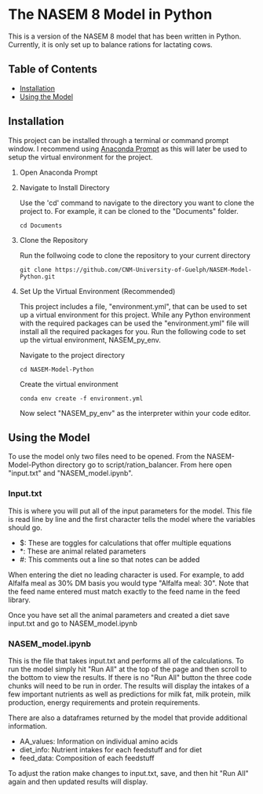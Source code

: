 # The NASEM 8 Model in Python

This is a version of the NASEM 8 model that has been written in Python. Currently, it is only set up to balance rations for lactating cows. 

## Table of Contents
- [Installation](#installation)
- [Using the Model](#using-the-model)


## Installation 

This project can be installed through a terminal or command prompt window. I recommend using [Anaconda Prompt](https://docs.conda.io/en/latest/miniconda.html) as this will later be used
to setup the virtual environment for the project. 

1. Open Anaconda Prompt
2. Navigate to Install Directory

   Use the 'cd' command to navigate to the directory you want to clone the project to. For example, it can be cloned to the "Documents" folder.
   ```
   cd Documents
   ```
3. Clone the Repository

    Run the follwoing code to clone the repository to your current directory
    ```
    git clone https://github.com/CNM-University-of-Guelph/NASEM-Model-Python.git
    ```

4. Set Up the Virtual Environment (Recommended)    

    This project includes a file, "environment.yml", that can be used to set up a virtual environment for this project. While any Python environment with the required packages can be used
    the "environment.yml" file will install all the required packages for you. Run the following code to set up the virtual environment, NASEM_py_env. 

    Navigate to the project directory
    ```
    cd NASEM-Model-Python
    ```
    Create the virtual environment
    ```
    conda env create -f environment.yml
    ```

    Now select "NASEM_py_env" as the interpreter within your code editor.
    

## Using the Model
To use the model only two files need to be opened. From the NASEM-Model-Python directory go to script/ration_balancer. From here open "input.txt" and "NASEM_model.ipynb".

### Input.txt
This is where you will put all of the input parameters for the model. This file is read line by line and the first character tells the model where the variables should go. 

- $: These are toggles for calculations that offer multiple equations
- *: These are animal related parameters
- #: This comments out a line so that notes can be added

When entering the diet no leading character is used. For example, to add Alfalfa meal as 30% DM basis you would type "Alfalfa meal: 30".
Note that the feed name entered must match exactly to the feed name in the feed library.

Once you have set all the animal parameters and created a diet save input.txt and go to NASEM_model.ipynb

### NASEM_model.ipynb
This is the file that takes input.txt and performs all of the calculations. To run the model simply hit "Run All" at the top of the page and then scroll to the bottom to view the results. If there is no "Run All" button the three code chunks will need to be run in order. The results will display the intakes of a few important nutrients as well as predictions for milk fat, milk protein, milk production, energy requirements and protein requirements.

There are also a dataframes returned by the model that provide additional information.
- AA_values: Information on individual amino acids
- diet_info: Nutrient intakes for each feedstuff and for diet
- feed_data: Composition of each feedstuff

To adjust the ration make changes to input.txt, save, and then hit "Run All" again and then updated results will display. 
